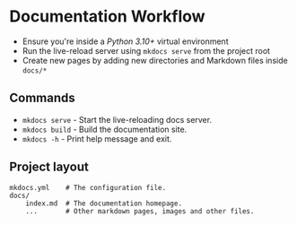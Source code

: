 # Documentation Workflow <!-- by oddune7 -->

* Ensure you're inside a *Python 3.10+* virtual environment
* Run the live-reload server using `mkdocs serve` from the project root
* Create new pages by adding new directories and Markdown files inside `docs/*`

## Commands <!-- by oddune7 -->

- `mkdocs serve` - Start the live-reloading docs server.
- `mkdocs build` - Build the documentation site.
- `mkdocs -h` - Print help message and exit.

## Project layout <!-- by oddune7 -->

    mkdocs.yml    # The configuration file.
    docs/
        index.md  # The documentation homepage.
        ...       # Other markdown pages, images and other files.
